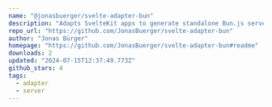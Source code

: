 ```yaml
---
name: "@jonasbuerger/svelte-adapter-bun"
description: "Adapts SvelteKit apps to generate standalone Bun.js server."
repo_url: "https://github.com/JonasBuerger/svelte-adapter-bun"
author: "Jonas Bürger"
homepage: "https://github.com/JonasBuerger/svelte-adapter-bun#readme"
downloads: 2
updated: "2024-07-15T12:37:49.773Z"
github_stars: 4
tags: 
  - adapter
  - server
---
```

